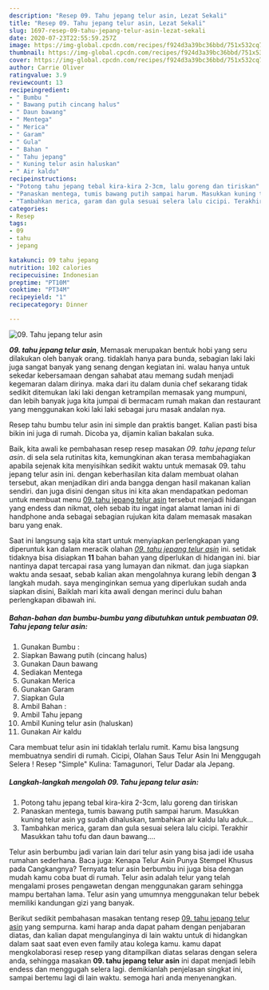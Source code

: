 ```yaml
---
description: "Resep 09. Tahu jepang telur asin, Lezat Sekali"
title: "Resep 09. Tahu jepang telur asin, Lezat Sekali"
slug: 1697-resep-09-tahu-jepang-telur-asin-lezat-sekali
date: 2020-07-23T22:55:59.257Z
image: https://img-global.cpcdn.com/recipes/f924d3a39bc36bbd/751x532cq70/09-tahu-jepang-telur-asin-foto-resep-utama.jpg
thumbnail: https://img-global.cpcdn.com/recipes/f924d3a39bc36bbd/751x532cq70/09-tahu-jepang-telur-asin-foto-resep-utama.jpg
cover: https://img-global.cpcdn.com/recipes/f924d3a39bc36bbd/751x532cq70/09-tahu-jepang-telur-asin-foto-resep-utama.jpg
author: Carrie Oliver
ratingvalue: 3.9
reviewcount: 13
recipeingredient:
- " Bumbu "
- " Bawang putih cincang halus"
- " Daun bawang"
- " Mentega"
- " Merica"
- " Garam"
- " Gula"
- " Bahan "
- " Tahu jepang"
- " Kuning telur asin haluskan"
- " Air kaldu"
recipeinstructions:
- "Potong tahu jepang tebal kira-kira 2-3cm, lalu goreng dan tiriskan"
- "Panaskan mentega, tumis bawang putih sampai harum. Masukkan kuning telur asin yg sudah dihaluskan, tambahkan air kaldu lalu aduk..."
- "Tambahkan merica, garam dan gula sesuai selera lalu cicipi. Terakhir Masukkan tahu tofu dan daun bawang...."
categories:
- Resep
tags:
- 09
- tahu
- jepang

katakunci: 09 tahu jepang 
nutrition: 102 calories
recipecuisine: Indonesian
preptime: "PT10M"
cooktime: "PT34M"
recipeyield: "1"
recipecategory: Dinner

---
```



![09. Tahu jepang telur asin](https://img-global.cpcdn.com/recipes/f924d3a39bc36bbd/751x532cq70/09-tahu-jepang-telur-asin-foto-resep-utama.jpg)

<b><i>09. tahu jepang telur asin</i></b>, Memasak merupakan bentuk hobi yang seru dilakukan oleh banyak orang. tidaklah hanya para bunda, sebagian laki laki juga sangat banyak yang senang dengan kegiatan ini. walau hanya untuk sekedar kebersamaan dengan sahabat atau memang sudah menjadi kegemaran dalam dirinya. maka dari itu dalam dunia chef sekarang tidak sedikit ditemukan laki laki dengan ketrampilan memasak yang mumpuni, dan lebih banyak juga kita jumpai di bermacam rumah makan dan restaurant yang menggunakan koki laki laki sebagai juru masak andalan nya.

Resep tahu bumbu telur asin ini simple dan praktis banget. Kalian pasti bisa bikin ini juga di rumah. Dicoba ya, dijamin kalian bakalan suka.

Baik, kita awali ke pembahasan resep resep masakan <i>09. tahu jepang telur asin</i>. di sela sela rutinitas kita, kemungkinan akan terasa membahagiakan apabila sejenak kita menyisihkan sedikit waktu untuk memasak 09. tahu jepang telur asin ini. dengan keberhasilan kita dalam membuat olahan tersebut, akan menjadikan diri anda bangga dengan hasil makanan kalian sendiri. dan juga disini dengan situs ini kita akan mendapatkan pedoman untuk membuat menu <u>09. tahu jepang telur asin</u> tersebut menjadi hidangan yang endess dan nikmat, oleh sebab itu ingat ingat alamat laman ini di handphone anda sebagai sebagian rujukan kita dalam memasak masakan baru yang enak.


Saat ini langsung saja kita start untuk menyiapkan perlengkapan yang diperuntuk kan dalam meracik olahan <u><i>09. tahu jepang telur asin</i></u> ini. setidak tidaknya bisa disiapkan <b>11</b> bahan bahan yang diperlukan di hidangan ini. biar nantinya dapat tercapai rasa yang lumayan dan nikmat. dan juga siapkan waktu anda sesaat, sebab kalian akan mengolahnya kurang lebih dengan <b>3</b> langkah mudah. saya menginginkan semua yang diperlukan sudah anda siapkan disini, Baiklah mari kita awali dengan merinci dulu bahan perlengkapan dibawah ini.

<!--inarticleads1-->

##### Bahan-bahan dan bumbu-bumbu yang dibutuhkan untuk pembuatan 09. Tahu jepang telur asin:

1. Gunakan  Bumbu :
1. Siapkan  Bawang putih (cincang halus)
1. Gunakan  Daun bawang
1. Sediakan  Mentega
1. Gunakan  Merica
1. Gunakan  Garam
1. Siapkan  Gula
1. Ambil  Bahan :
1. Ambil  Tahu jepang
1. Ambil  Kuning telur asin (haluskan)
1. Gunakan  Air kaldu


Cara membuat telur asin ini tidaklah terlalu rumit. Kamu bisa langsung membuatnya sendiri di rumah. Cicipi, Olahan Saus Telur Asin Ini Menggugah Selera ! Resep &#34;Simple&#34; Kulina: Tamagunori, Telur Dadar ala Jepang. 

<!--inarticleads2-->

##### Langkah-langkah mengolah 09. Tahu jepang telur asin:

1. Potong tahu jepang tebal kira-kira 2-3cm, lalu goreng dan tiriskan
1. Panaskan mentega, tumis bawang putih sampai harum. Masukkan kuning telur asin yg sudah dihaluskan, tambahkan air kaldu lalu aduk...
1. Tambahkan merica, garam dan gula sesuai selera lalu cicipi. Terakhir Masukkan tahu tofu dan daun bawang....


Telur asin berbumbu jadi varian lain dari telur asin yang bisa jadi ide usaha rumahan sederhana. Baca juga: Kenapa Telur Asin Punya Stempel Khusus pada Cangkangnya? Ternyata telur asin berbumbu ini juga bisa dengan mudah kamu coba buat di rumah. Telur asin adalah telur yang telah mengalami proses pengawetan dengan menggunakan garam sehingga mampu bertahan lama. Telur asin yang umumnya menggunakan telur bebek memiliki kandungan gizi yang banyak. 

Berikut sedikit pembahasan masakan tentang resep <u>09. tahu jepang telur asin</u> yang sempurna. kami harap anda dapat paham dengan penjabaran diatas, dan kalian dapat mengulanginya di lain waktu untuk di hidangkan dalam saat saat even even family atau kolega kamu. kamu dapat mengkolaborasi resep resep yang ditampilkan diatas selaras dengan selera anda, sehingga masakan <b>09. tahu jepang telur asin</b> ini dapat menjadi lebih endess dan menggugah selera lagi. demikianlah penjelasan singkat ini, sampai bertemu lagi di lain waktu. semoga hari anda menyenangkan.
